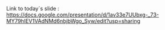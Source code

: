 Link to today`s slide : https://docs.google.com/presentation/d/1av33e7UUbxg-_73-MY79hIEV1VAdNMd6nbjbWgo_Syw/edit?usp=sharing
